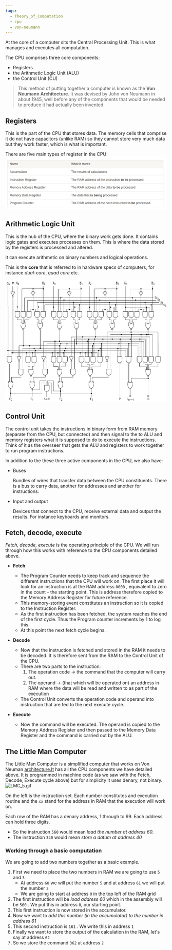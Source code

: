 ```yaml
---
tags:
  - Theory_of_Computation
  - cpu
  - von-neumann
---
```


At the core of a computer sits the Central Processing Unit. This is what manages and executes all computation.

The CPU comprises three core components:

* Registers
* the Arithmetic Logic Unit (ALU)
* the Control Unit (CU)

 > 
 > This method of putting together a computer is known as the **Von Neumann Architecture**. It was devised by John von Neumann in about 1945, well before any of the components that would be needed to produce it had actually been invented.

## Registers

This is the part of the CPU that stores data. The memory cells that comprise it do not have capacitors (unlike RAM) so they cannot store very much data but they work faster, which is what is important.

There are five main types of register in the CPU:
![Pasted image 20220319175645.png](../img/Pasted%20image%2020220319175645.png)

## Arithmetic Logic Unit

This is the hub of the CPU, where the binary work gets done. It contains logic gates and executes processes on them. This is where the data stored by the registers is processed and altered.

It can execute arithmetic on binary numbers and logical operations.

This is the **core** that is referred to in hardware specs of computers, for instance *dual-core*, *quad core* etc.

![74181aluschematic.png](../img/74181aluschematic.png)

## Control Unit

The control unit takes the instructions in binary form from RAM memory (separate from the CPU, but connected) and then signal to the to ALU and memory registers what it is supposed to do to execute the instructions. Think of it as the overseer that gets the ALU and registers to work together to run program instructions.

In addition to the these three active components in the CPU, we also have:

* Buses
  
  Bundles of wires that transfer data between the CPU constituents. There is a bus to carry data, another for addresses and another for instructions.

* Input and output
  
  Devices that connect to the CPU, receive external data and output the results. For instance keyboards and monitors.

## Fetch, decode, execute

*Fetch, decode, execute* is the operating principle of the CPU. We will run through how this works with reference to the CPU components detailed above.

* **Fetch**
  
  * The Program Counter needs to keep track and sequence the different instructions that the CPU will work on. The first place it will look for an instruction is at the RAM address `0000` , equivalent to zero in the count - the starting point. This is address therefore copied to the Memory Address Register for future reference.
  * This memory-storing event constitutes an instruction so it is copied to the Instruction Register.
  * As the first instruction has been fetched, the system reaches the end of the first cycle. Thus the Program counter increments by 1 to log this.
  * At this point the next fetch cycle begins.
* **Decode**
  
  * Now that the instruction is fetched and stored in the RAM it needs to be decoded. It is therefore sent from the RAM to the Control Unit of the CPU.
  * There are two parts to the instruction:
    1. The operation code → the command that the computer will carry out.
    1. The operand → (that which will be operated on) an address in RAM where the data will be read and written to as part of the execution
  * The Control Unit converts the operation code and operand into instruction that are fed to the next execute cycle.
* **Execute**
  
  * Now the command will be executed. The operand is copied to the Memory Address Register and then passed to the Memory Data Register and the command is carried out by the ALU.

## The Little Man Computer

The Little Man Computer is a simplified computer that works on Von Neuman [architecture.It](http://architecture.It) has all the CPU components we have detailed above. It is programmed in machine code (as we saw with the Fetch, Decode, Execute cycle above) but for simplicity it uses denary, not binary.
![LMC_5.gif](../img/LMC_5.gif)

On the left is the instruction set. Each number constitutes and execution routine and the `xx` stand for the address in RAM that the execution will work on.

Each row of the RAM has a denary address, 1 through to 99. Each address can hold three digits.

* So the instruction `560` would mean *load the number at address 60.*
* The instruction `340` would mean *store a datum at address 40*

### Working through a basic computation

We are going to add two numbers together as a basic example.

1. First we need to place the two numbers in RAM we are going to use `5` and `3`
   * At address `60` we will put the number `5` and at address `61` we will put the number `3`
   * We are going to start at address `0` in the top left of the RAM grid
1. The first instruction will be *load address 60* which in the assembly will be `560` . We put this in address `0`, our starting point.
1. This first instruction is now stored in the accumulator.
1. Now we want to *add this number (in the accumulator) to the number in address 61*
1. This second instruction is `161` . We write this in address `1`
1. Finally we want to store the output of the calculation in the RAM, let's say at address `62`
1. So we store the command `362` at address `2`
